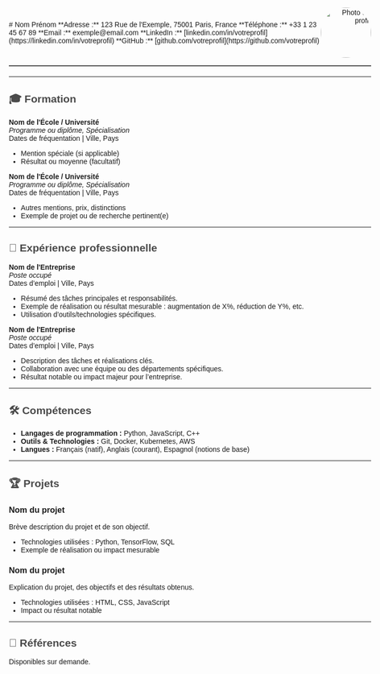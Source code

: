 <style>
  /* Centre la page et donne une largeur max */
  body {
    max-width: 75%;
    margin: auto;
    font-family: Arial, sans-serif;
  }
  /* Mise en forme pour l'en-tête */
  .header {
    display: flex;
    align-items: center;
    justify-content: space-between;
    margin-bottom: 20px;
    border-bottom: 2px solid #4a4a4a;
    padding-bottom: 15px;
  }
  .header img {
    border-radius: 50%;
    width: 100px;
    height: 100px;
  }
  .contact-info {
    text-align: right;
  }
  h1, h2 {
    color: #4a4a4a;
  }
</style>

<div class="header">
  <div>
    # Nom Prénom
    **Adresse :** 123 Rue de l'Exemple, 75001 Paris, France  
    **Téléphone :** +33 1 23 45 67 89  
    **Email :** exemple@email.com  
    **LinkedIn :** [linkedin.com/in/votreprofil](https://linkedin.com/in/votreprofil)  
    **GitHub :** [github.com/votreprofil](https://github.com/votreprofil)
  </div>
  <div class="contact-info">
    <img src="votre-photo.jpg" alt="Photo de profil">
  </div>
</div>

---

## 🎓 Formation

**Nom de l'École / Université**  
_Programme ou diplôme, Spécialisation_  
Dates de fréquentation | Ville, Pays

- Mention spéciale (si applicable)
- Résultat ou moyenne (facultatif)

**Nom de l'École / Université**  
_Programme ou diplôme, Spécialisation_  
Dates de fréquentation | Ville, Pays

- Autres mentions, prix, distinctions
- Exemple de projet ou de recherche pertinent(e)

---

## 💼 Expérience professionnelle

**Nom de l'Entreprise**  
_Poste occupé_  
Dates d’emploi | Ville, Pays

- Résumé des tâches principales et responsabilités.
- Exemple de réalisation ou résultat mesurable : augmentation de X%, réduction de Y%, etc.
- Utilisation d’outils/technologies spécifiques.

**Nom de l'Entreprise**  
_Poste occupé_  
Dates d’emploi | Ville, Pays

- Description des tâches et réalisations clés.
- Collaboration avec une équipe ou des départements spécifiques.
- Résultat notable ou impact majeur pour l’entreprise.

---

## 🛠 Compétences

- **Langages de programmation :** Python, JavaScript, C++
- **Outils & Technologies :** Git, Docker, Kubernetes, AWS
- **Langues :** Français (natif), Anglais (courant), Espagnol (notions de base)

---

## 🏆 Projets

### Nom du projet
Brève description du projet et de son objectif.

- Technologies utilisées : Python, TensorFlow, SQL
- Exemple de réalisation ou impact mesurable

### Nom du projet
Explication du projet, des objectifs et des résultats obtenus.

- Technologies utilisées : HTML, CSS, JavaScript
- Impact ou résultat notable

---

## 👥 Références

Disponibles sur demande.
